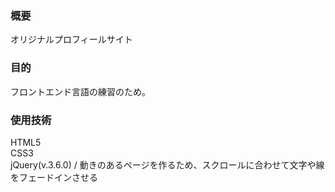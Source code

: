 ### 概要
オリジナルプロフィールサイト

### 目的
フロントエンド言語の練習のため。

### 使用技術
HTML5<br>
CSS3<br>
jQuery(v.3.6.0) / 動きのあるページを作るため、スクロールに合わせて文字や線をフェードインさせる<br>
